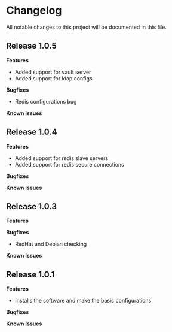 # Changelog

All notable changes to this project will be documented in this file.

## Release 1.0.5

**Features**

* Added support for vault server
* Added support for ldap configs

**Bugfixes**

* Redis configurations bug

**Known Issues**

## Release 1.0.4

**Features**

* Added support for redis slave servers
* Added support for redis secure connections

**Bugfixes**

**Known Issues**

## Release 1.0.3

**Features**

**Bugfixes**

* RedHat and Debian checking

**Known Issues**

## Release 1.0.1

**Features**

* Installs the software and make the basic configurations

**Bugfixes**

**Known Issues**
